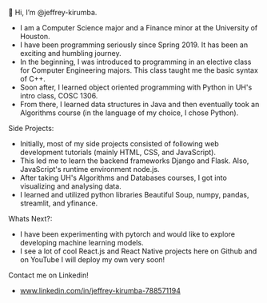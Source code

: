 👋 Hi, I’m @jeffrey-kirumba.

- I am a Computer Science major and a Finance minor at the University of Houston. 
- I have been programming seriously since Spring 2019. It has been an exciting and humbling journey. 
- In the beginning, I was introduced to programming in an elective class for Computer Engineering majors. This class taught me the basic syntax of C++.
- Soon after, I learned object oriented programming with Python in UH's intro class, COSC 1306. 
- From there, I learned data structures in Java and then eventually took an Algorithms course (in the language of my choice, I chose Python). 


Side Projects: 

- Initially, most of my side projects consisted of following web development tutorials (mainly HTML, CSS, and JavaScript).
- This led me to learn the backend frameworks Django and Flask. Also, JavaScript's runtime environment node.js.
- After taking UH's Algorithms and Databases courses, I got into visualizing and analysing data. 
- I learned and utilized python libraries Beautiful Soup, numpy, pandas, streamlit, and yfinance. 

Whats Next?:
- I have been experimenting with pytorch and would like to explore developing machine learning models.
- I see a lot of cool React.js and React Native projects here on Github and on YouTube I will deploy my own very soon!


Contact me on Linkedin!
- www.linkedin.com/in/jeffrey-kirumba-788571194

